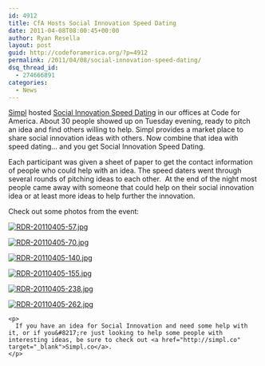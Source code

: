 ```yaml
---
id: 4912
title: CfA Hosts Social Innovation Speed Dating
date: 2011-04-08T08:00:45+00:00
author: Ryan Resella
layout: post
guid: http://codeforamerica.org/?p=4912
permalink: /2011/04/08/social-innovation-speed-dating/
dsq_thread_id:
  - 274666891
categories:
  - News
---
```

<a href="http://simpl.co" target="_blank">Simpl</a> hosted [Social Innovation Speed Dating](http://codeforamerica.org/2011/03/22/sfspeeddating/) in our offices at Code for America. About 30 people showed up on Tuesday evening, ready to pitch an idea and find others willing to help. Simpl provides a market place to share social innovation ideas with others. Now combine that idea with speed dating&#8230; and you get Social Innovation Speed Dating.

Each participant was given a sheet of paper to get the contact information of people who could help with an idea. The speed daters went through several rounds of pitching ideas to each other.  At the end of the night most people came away with someone that could help on their social innovation idea or at least more ideas to help further the innovation.

Check out some photos from the event:

<div style="clear: both">
  <a href="http://www.flickr.com/photos/lastminuteracer/5595738039/" title="RDR-20110405-57.jpg by Ryan Resella, on Flickr"><img class="alignleft" src="http://farm6.static.flickr.com/5103/5595738039_311d8fff78_m.jpg" alt="RDR-20110405-57.jpg" /></a></p> 
  
  <p>
    <a title="RDR-20110405-70.jpg by Ryan Resella, on Flickr" href="http://www.flickr.com/photos/lastminuteracer/5596325068/"><img class="alignleft" src="http://farm6.static.flickr.com/5021/5596325068_ff85c8e5f8_t.jpg" alt="RDR-20110405-70.jpg" /></a>
  </p>
  
  <p>
    <a title="RDR-20110405-140.jpg by Ryan Resella, on Flickr" href="http://www.flickr.com/photos/lastminuteracer/5595763307/"><img class="alignleft" src="http://farm6.static.flickr.com/5104/5595763307_91d49b6b06_t.jpg" alt="RDR-20110405-140.jpg" /></a>
  </p>
  
  <p>
    <a title="RDR-20110405-155.jpg by Ryan Resella, on Flickr" href="http://www.flickr.com/photos/lastminuteracer/5595766681/"><img class="alignleft" src="http://farm6.static.flickr.com/5148/5595766681_faba0de949_t.jpg" alt="RDR-20110405-155.jpg" /></a>
  </p>
  
  <p>
    <a title="RDR-20110405-238.jpg by Ryan Resella, on Flickr" href="http://www.flickr.com/photos/lastminuteracer/5596358572/"><img class="alignleft" src="http://farm6.static.flickr.com/5069/5596358572_69036b696f_t.jpg" alt="RDR-20110405-238.jpg" /></a>
  </p>
  
  <p>
    <a title="RDR-20110405-262.jpg by Ryan Resella, on Flickr" href="http://www.flickr.com/photos/lastminuteracer/5596363840/"><img src="http://farm6.static.flickr.com/5227/5596363840_5e657cfec0_t.jpg" alt="RDR-20110405-262.jpg" /></a></div> 
    
    <p>
      If you have an idea for Social Innovation and need some help with it, or if you&#8217;re just looking to help some people with interesting ideas, be sure to check out <a href="http://simpl.co" target="_blank">Simpl.co</a>.
    </p>